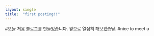 ```yaml
---
layout: single
title:  "first posting!!"
---
```


#오늘 처음 블로그를 만들었습니다. 앞으로 열심히 해보겠습닏.
#nice to meet u
